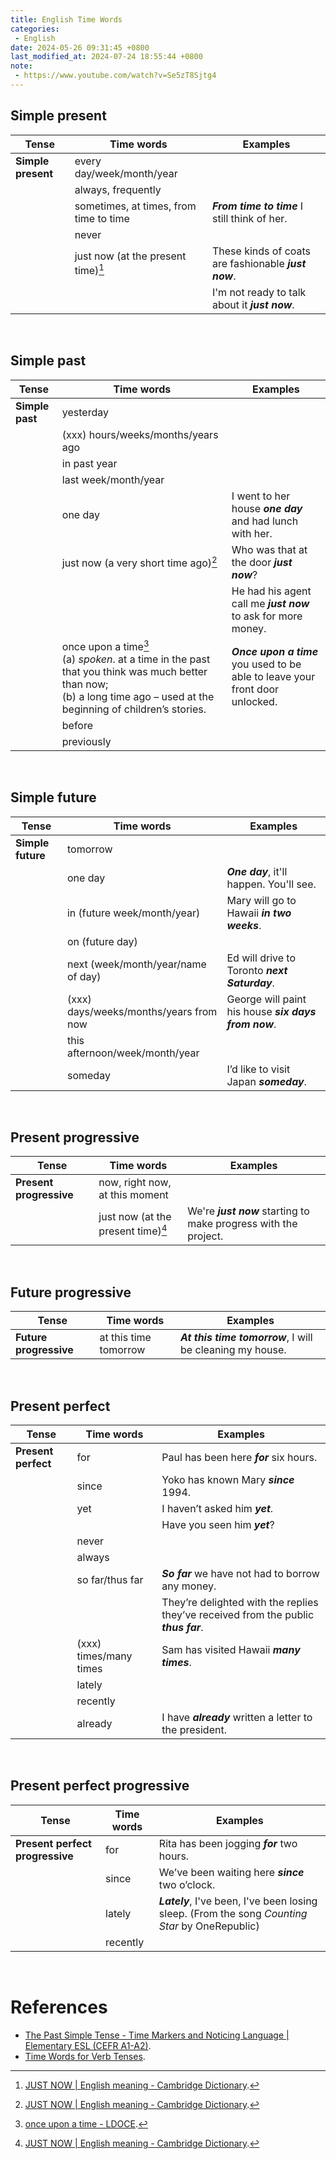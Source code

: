 ```yaml
---
title: English Time Words
categories:
 - English
date: 2024-05-26 09:31:45 +0800
last_modified_at: 2024-07-24 18:55:44 +0800
note: 
 - https://www.youtube.com/watch?v=Se5zT8Sjtg4
---
```


## Simple present

| Tense              | Time words                             | Examples                                             |
| ------------------ | -------------------------------------- | ---------------------------------------------------- |
| **Simple present** | every day/week/month/year              |                                                      |
|                    | always, frequently                     |                                                      |
|                    | sometimes, at times, from time to time | ***From time to time*** I still think of her.        |
|                    | never                                  |                                                      |
|                    | just now (at the present time)[^3]     | These kinds of coats are fashionable ***just now***. |
|                    |                                        | I'm not ready to talk about it ***just now***.       |

<br>

## Simple past

| Tense           | Time words                                                   | Examples                                                     |
| --------------- | ------------------------------------------------------------ | ------------------------------------------------------------ |
| **Simple past** | yesterday                                                    |                                                              |
|                 | (xxx) hours/weeks/months/years ago                           |                                                              |
|                 | in past year                                                 |                                                              |
|                 | last week/month/year                                         |                                                              |
|                 | one day                                                      | I went to her house ***one day*** and had lunch with her.    |
|                 | just now (a very short time ago)[^3]                         | Who was that at the door ***just now***?                     |
|                 |                                                              | He had his agent call me ***just now*** to ask for more money. |
|                 | once upon a time[^4]<br>(a) *spoken*. at a time in the past that you think was much better than now;<br>(b) a long time ago – used at the beginning of children’s stories. | ***Once upon a time*** you used to be able to leave your front door unlocked. |
|                 | before                                                       |                                                              |
|                 | previously                                                   |                                                              |

<br>

## Simple future

| Tense             | Time words                             | Examples                                             |
| ----------------- | -------------------------------------- | ---------------------------------------------------- |
| **Simple future** | tomorrow                               |                                                      |
|                   | one day                                | ***One day***, it'll happen. You'll see.             |
|                   | in (future week/month/year)            | Mary will go to Hawaii ***in two weeks***.           |
|                   | on (future day)                        |                                                      |
|                   | next (week/month/year/name of day)     | Ed will drive to Toronto ***next Saturday***.        |
|                   | (xxx) days/weeks/months/years from now | George will paint his house ***six days from now***. |
|                   | this afternoon/week/month/year         |                                                      |
|                   | someday                                | I’d like to visit Japan ***someday***.               |

<br>

## Present progressive

| Tense                   | Time words                         | Examples                                                     |
| ----------------------- | ---------------------------------- | ------------------------------------------------------------ |
| **Present progressive** | now, right now, at this moment     |                                                              |
|                         | just now (at the present time)[^3] | We're ***just now*** starting to make progress with the project. |

<br>

## Future progressive

| Tense                  | Time words            | Examples                                                  |
| ---------------------- | --------------------- | --------------------------------------------------------- |
| **Future progressive** | at this time tomorrow | ***At this time tomorrow***, I will be cleaning my house. |

<br>

## Present perfect

| Tense               | Time words             | Examples                                                     |
| ------------------- | ---------------------- | ------------------------------------------------------------ |
| **Present perfect** | for                    | Paul has been here ***for*** six hours.                      |
|                     | since                  | Yoko has known Mary ***since*** 1994.                        |
|                     | yet                    | I haven’t asked him ***yet***.                               |
|                     |                        | Have you seen him ***yet***?                                 |
|                     | never                  |                                                              |
|                     | always                 |                                                              |
|                     | so far/thus far        | ***So far*** we have not had to borrow any money.            |
|                     |                        | They’re delighted with the replies they’ve received from the public ***thus far***. |
|                     | (xxx) times/many times | Sam has visited Hawaii ***many times***.                     |
|                     | lately                 |                                                              |
|                     | recently               |                                                              |
|                     | already                | I have ***already*** written a letter to the president.      |

<br>

## Present perfect progressive

| Tense                           | Time words | Examples                                                     |
| ------------------------------- | ---------- | ------------------------------------------------------------ |
| **Present perfect progressive** | for        | Rita has been jogging ***for*** two hours.                   |
|                                 | since      | We’ve been waiting here ***since*** two o’clock.             |
|                                 | lately     | ***Lately***, I've been, I've been losing sleep. (From the song *Counting Star* by OneRepublic) |
|                                 | recently   |                                                              |

<br>

# References

- [The Past Simple Tense - Time Markers and Noticing Language \| Elementary ESL (CEFR A1-A2)](https://www.esolcourses.com/content/exercises/grammar/pastsimple/past-tense-time-markers.html).
- [Time Words for Verb Tenses](https://bergen.edu/ELRC/guidemxtnsex.html).

[^3]: [JUST NOW \| English meaning - Cambridge Dictionary](https://dictionary.cambridge.org/dictionary/english/just-now).
[^4]: [once upon a time - LDOCE](https://www.ldoceonline.com/dictionary/once-upon-a-time).

